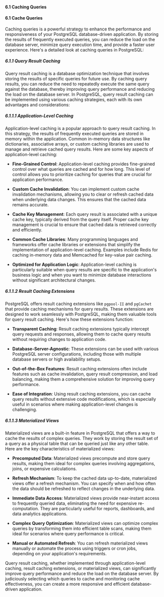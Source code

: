 #### 6.1 Caching Queries

#### 6.1 Cache Queries

Caching queries is a powerful strategy to enhance the performance and responsiveness of your PostgreSQL database-driven application. By storing the results of frequently executed queries, you can reduce the load on the database server, minimize query execution time, and provide a faster user experience. Here's a detailed look at caching queries in PostgreSQL:

##### 6.1.1 Query Result Caching

Query result caching is a database optimization technique that involves storing the results of specific queries for future use. By caching query results, you can reduce the need to repeatedly execute the same query against the database, thereby improving query performance and reducing the load on the database server. In PostgreSQL, query result caching can be implemented using various caching strategies, each with its own advantages and considerations:

##### 6.1.1.1 Application-Level Caching

Application-level caching is a popular approach to query result caching. In this strategy, the results of frequently executed queries are stored in memory within the application. Common in-memory data structures like dictionaries, associative arrays, or custom caching libraries are used to manage and retrieve cached query results. Here are some key aspects of application-level caching:

- **Fine-Grained Control**: Application-level caching provides fine-grained control over what queries are cached and for how long. This level of control allows you to prioritize caching for queries that are crucial for application performance.

- **Custom Cache Invalidation**: You can implement custom cache invalidation mechanisms, allowing you to clear or refresh cached data when underlying data changes. This ensures that the cached data remains accurate.

- **Cache Key Management**: Each query result is associated with a unique cache key, typically derived from the query itself. Proper cache key management is crucial to ensure that cached data is retrieved correctly and efficiently.

- **Common Cache Libraries**: Many programming languages and frameworks offer cache libraries or extensions that simplify the implementation of application-level caching. Examples include Redis for caching in-memory data and Memcached for key-value pair caching.

- **Optimized for Application Logic**: Application-level caching is particularly suitable when query results are specific to the application's business logic and when you want to minimize database interactions without significant architectural changes.

##### 6.1.1.2 Result Caching Extensions

PostgreSQL offers result caching extensions like `pgpool-II` and `pgCachet` that provide caching mechanisms for query results. These extensions are designed to work seamlessly with PostgreSQL, making them valuable tools for query result caching. Here's how these extensions function:

- **Transparent Caching**: Result caching extensions typically intercept query requests and responses, allowing them to cache query results without requiring changes to application code.

- **Database-Server-Agnostic**: These extensions can be used with various PostgreSQL server configurations, including those with multiple database servers or high availability setups.

- **Out-of-the-Box Features**: Result caching extensions often include features such as cache invalidation, query result compression, and load balancing, making them a comprehensive solution for improving query performance.

- **Ease of Integration**: Using result caching extensions, you can cache query results without extensive code modifications, which is especially useful in scenarios where making application-level changes is challenging.

##### 6.1.1.3 Materialized Views

Materialized views are a built-in feature in PostgreSQL that offers a way to cache the results of complex queries. They work by storing the result set of a query as a physical table that can be queried just like any other table. Here are the key characteristics of materialized views:

- **Precomputed Data**: Materialized views precompute and store query results, making them ideal for complex queries involving aggregations, joins, or expensive calculations.

- **Refresh Mechanism**: To keep the cached data up-to-date, materialized views offer a refresh mechanism. You can specify when and how often the data should be refreshed to reflect changes in the underlying data.

- **Immediate Data Access**: Materialized views provide near-instant access to frequently queried data, eliminating the need for expensive re-computation. They are particularly useful for reports, dashboards, and data analytics applications.

- **Complex Query Optimization**: Materialized views can optimize complex queries by transforming them into efficient table scans, making them ideal for scenarios where query performance is critical.

- **Manual or Automated Refresh**: You can refresh materialized views manually or automate the process using triggers or cron jobs, depending on your application's requirements.

Query result caching, whether implemented through application-level caching, result caching extensions, or materialized views, can significantly improve query performance and reduce the load on the database server. By judiciously selecting which queries to cache and monitoring cache effectiveness, you can create a more responsive and efficient database-driven application.

